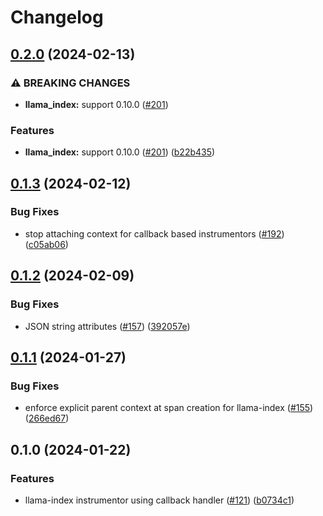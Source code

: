 # Changelog

## [0.2.0](https://github.com/Arize-ai/openinference/compare/python-openinference-instrumentation-llama-index-v0.1.3...python-openinference-instrumentation-llama-index-v0.2.0) (2024-02-13)


### ⚠ BREAKING CHANGES

* **llama_index:** support 0.10.0 ([#201](https://github.com/Arize-ai/openinference/issues/201))

### Features

* **llama_index:** support 0.10.0 ([#201](https://github.com/Arize-ai/openinference/issues/201)) ([b22b435](https://github.com/Arize-ai/openinference/commit/b22b435abbc3075353b6d6883ff6c973ad79feca))

## [0.1.3](https://github.com/Arize-ai/openinference/compare/python-openinference-instrumentation-llama-index-v0.1.2...python-openinference-instrumentation-llama-index-v0.1.3) (2024-02-12)


### Bug Fixes

* stop attaching context for callback based instrumentors ([#192](https://github.com/Arize-ai/openinference/issues/192)) ([c05ab06](https://github.com/Arize-ai/openinference/commit/c05ab06e4529bf15953715f94bcaf4a616755d90))

## [0.1.2](https://github.com/Arize-ai/openinference/compare/python-openinference-instrumentation-llama-index-v0.1.1...python-openinference-instrumentation-llama-index-v0.1.2) (2024-02-09)


### Bug Fixes

* JSON string attributes ([#157](https://github.com/Arize-ai/openinference/issues/157)) ([392057e](https://github.com/Arize-ai/openinference/commit/392057ecf4b601c5d8149697b4b8b3e91a2a2af6))

## [0.1.1](https://github.com/Arize-ai/openinference/compare/python-openinference-instrumentation-llama-index-v0.1.0...python-openinference-instrumentation-llama-index-v0.1.1) (2024-01-27)


### Bug Fixes

* enforce explicit parent context at span creation for llama-index ([#155](https://github.com/Arize-ai/openinference/issues/155)) ([266ed67](https://github.com/Arize-ai/openinference/commit/266ed679ae44d5de12c85eda18cc9842355b9d46))

## 0.1.0 (2024-01-22)


### Features

* llama-index instrumentor using callback handler ([#121](https://github.com/Arize-ai/openinference/issues/121)) ([b0734c1](https://github.com/Arize-ai/openinference/commit/b0734c181e5a5c0e06d3a76bcbca893cd8dece0d))
